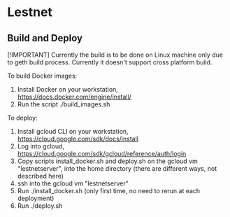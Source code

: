 # Lestnet

## Build and Deploy

[!IMPORTANT] Currently the build is to be done on Linux machine only due to geth build process. Currently it doesn't support cross platform build.

To build Docker images:
1.  Install Docker on your workstation, https://docs.docker.com/engine/install/
2.  Run the script ./build_images.sh

To deploy:
1.  Install gcloud CLI on your workstation, https://cloud.google.com/sdk/docs/install
1.  Log into gcloud, https://cloud.google.com/sdk/gcloud/reference/auth/login
1.  Copy scripts install_docker.sh and deploy.sh on the gcloud vm "lestnetserver", into the home directory (there are different ways, not described here)
1.  ssh into the gcloud vm "lestnetserver"
1.  Run ./install_docker.sh (only first time, no need to rerun at each deployment)
2.  Run ./deploy.sh